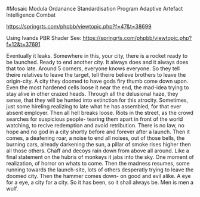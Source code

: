 #Mosaic
Modula Ordanance Standardisation Program Adaptive Artefact Intelligence Combat

https://springrts.com/phpbb/viewtopic.php?f=47&t=38699

Using Ivands PBR Shader 
See: https://springrts.com/phpbb/viewtopic.php?f=12&t=37691

Eventually it leaks.
Somewhere in this, your city, there is a rocket ready to be launched. Ready to end another city.
It always does and it always does that too late.
Around 5 corners, everyone knows everyone.
So they tell theire relatives to leave the target, tell theire believe brothers to leave the origin-city. A city they doomed to have gods firy thumb come down upon.
Even the most hardened cells loose it near the end, the mad-idea trying to stay alive in other crazed heads.
Through all the delusional haze, they sense, that they will be hunted into extinction for this atrocity.
Sometimes, just some hireling realizing to late what he has assembled, for that ever absent employer.
Then all hell breaks loose.
Riots in the street, as the crowd searches for suspicious people- tearing them apart in front of
the world watching, to recive redemption and avoid retribution.
There is no law, no hope and no god in a city shortly before and forever after a launch.
Then it comes, a deafening roar, a noise to end all noises, out of those bells, the burning cars, already darkening the sun, a pillar of smoke rises higher then all those others.
Chaff and decoys rain down from above all around.
Like a final statement on the hubris of monkeys it jabs into the sky.
One moment of realization, of horror on whats to come.
Then the madness resumes, some running towards the launch-site, lots of others desperatly trying to leave the doomed city.
Then the hammer comes down- on good and evil alike.
A eye for a eye, a city for a city.
So it has been, so it shall always be.
Men is men a wulf.